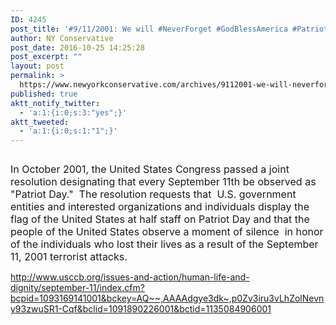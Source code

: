 ```yaml
---
ID: 4245
post_title: '#9/11/2001: We will #NeverForget #GodBlessAmerica #PatriotDay'
author: NY Conservative
post_date: 2016-10-25 14:25:28
post_excerpt: ""
layout: post
permalink: >
  https://www.newyorkconservative.com/archives/9112001-we-will-neverforget-godblessamerica-patriotday/
published: true
aktt_notify_twitter:
  - 'a:1:{i:0;s:3:"yes";}'
aktt_tweeted:
  - 'a:1:{i:0;s:1:"1";}'
---
```

<p><img src="http://www.newyorkconservative.com/wp-content/uploads/2015/09/091115_0106_9112001We1.png" alt="" />
	</p><p><span style="font-size:12pt">In October 2001, the United States Congress passed a joint resolution designating that every September 11th be observed as "Patriot Day."  The resolution requests that  U.S. government entities and interested organizations and individuals display the flag of the United States at half staff on Patriot Day and that the people of the United States observe a moment of silence  in honor of the individuals who lost their lives as a result of the September 11, 2001 terrorist attacks. 
</span></p><p><a href="http://www.usccb.org/issues-and-action/human-life-and-dignity/september-11/index.cfm?bcpid=1093169141001&amp;bckey=AQ~~,AAAAdgye3dk~,p0Zv3iru3vLhZolNevny93zwuSR1-Cqf&amp;bclid=1091890226001&amp;bctid=1135084906001">http://www.usccb.org/issues-and-action/human-life-and-dignity/september-11/index.cfm?bcpid=1093169141001&amp;bckey=AQ~~,AAAAdgye3dk~,p0Zv3iru3vLhZolNevny93zwuSR1-Cqf&amp;bclid=1091890226001&amp;bctid=1135084906001</a>
	</p>